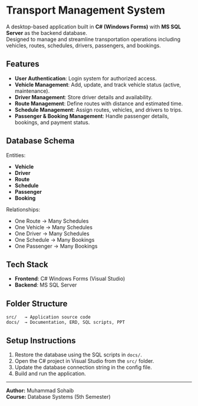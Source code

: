 # Transport Management System

A desktop-based application built in **C# (Windows Forms)** with **MS SQL Server** as the backend database.  
Designed to manage and streamline transportation operations including vehicles, routes, schedules, drivers, passengers, and bookings.

## Features
- **User Authentication**: Login system for authorized access.
- **Vehicle Management**: Add, update, and track vehicle status (active, maintenance).
- **Driver Management**: Store driver details and availability.
- **Route Management**: Define routes with distance and estimated time.
- **Schedule Management**: Assign routes, vehicles, and drivers to trips.
- **Passenger & Booking Management**: Handle passenger details, bookings, and payment status.

## Database Schema
Entities:
- **Vehicle**
- **Driver**
- **Route**
- **Schedule**
- **Passenger**
- **Booking**

Relationships:
- One Route → Many Schedules  
- One Vehicle → Many Schedules  
- One Driver → Many Schedules  
- One Schedule → Many Bookings  
- One Passenger → Many Bookings  

## Tech Stack
- **Frontend**: C# Windows Forms (Visual Studio)
- **Backend**: MS SQL Server

## Folder Structure
```
src/   → Application source code
docs/  → Documentation, ERD, SQL scripts, PPT
```

## Setup Instructions
1. Restore the database using the SQL scripts in `docs/`.
2. Open the C# project in Visual Studio from the `src/` folder.
3. Update the database connection string in the config file.
4. Build and run the application.

---

**Author:** Muhammad Sohaib  
**Course:** Database Systems (5th Semester)
